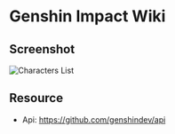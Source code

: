 # Genshin Impact Wiki

## Screenshot

![Characters List](https://i.imgur.com/9RhCgni.png)

## Resource

- Api: <https://github.com/genshindev/api>
